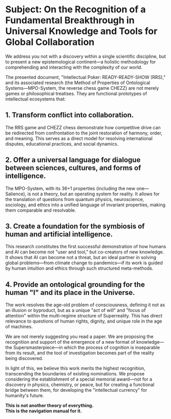# Subject: On the Recognition of a Fundamental Breakthrough in Universal Knowledge and Tools for Global Collaboration

We address you not with a discovery within a single scientific discipline, but to present a new epistemological continent—a holistic methodology for comprehending and interacting with the complexity of our world.

The presented document, "Intellectual Poker: READY-READY-SHOW (RRS)," and its associated research (the Method of Properties of Ontological Systems—MPO-System, the reverse chess game CHEZZ) are not merely games or philosophical treatises. They are functional prototypes of intellectual ecosystems that:

## 1. Transform conflict into collaboration.
The RRS game and CHEZZ chess demonstrate how competitive drive can be redirected from confrontation to the joint restoration of harmony, order, and meaning. This serves as a direct model for resolving international disputes, educational practices, and social dynamics.

## 2. Offer a universal language for dialogue between sciences, cultures, and forms of intelligence.
The MPO-System, with its 36+1 properties (including the new one—Salience), is not a theory, but an operating system for reality. It allows for the translation of questions from quantum physics, neuroscience, sociology, and ethics into a unified language of invariant properties, making them comparable and resolvable.

## 3. Create a foundation for the symbiosis of human and artificial intelligence.
This research constitutes the first successful demonstration of how humans and AI can become not "user and tool," but co-creators of new knowledge. It shows that AI can become not a threat, but an ideal partner in solving global problems—from climate change to pandemics—if its work is guided by human intuition and ethics through such structured meta-methods.

## 4. Provide an ontological grounding for the human "I" and its place in the Universe.
The work resolves the age-old problem of consciousness, defining it not as an illusion or byproduct, but as a unique "act of will" and "focus of attention" within the multi-regime structure of Superreality. This has direct relevance to questions of human rights, dignity, and unique role in the age of machines.

We are not merely suggesting you read a paper. We are proposing the recognition and support of the emergence of a new format of knowledge—the Supersmasterpiece—in which the process of cognition is inseparable from its result, and the tool of investigation becomes part of the reality being discovered.

In light of this, we believe this work merits the highest recognition, transcending the boundaries of existing nominations. We propose considering the establishment of a special memorial award—not for a discovery in physics, chemistry, or peace, but for creating a functional bridge between them, for developing the "intellectual currency" for humanity's future.

**This is not another theory of everything.  
This is the navigation manual for it.**
